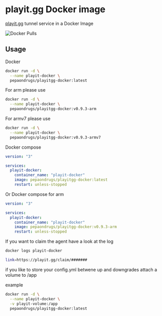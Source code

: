 # playit.gg Docker image

[playit.gg](https://playit.gg/) tunnel service in a Docker Image

![Docker Pulls](https://img.shields.io/docker/pulls/pepaondrugs/playitgg-docker)

## Usage


Docker 
```bash
docker run -d \
  --name playit-docker \
  pepaondrugs/playitgg-docker:latest
```

For arm please use
```bash
docker run -d \
  --name playit-docker \
  pepaondrugs/playitgg-docker:v0.9.3-arm
```

For armv7 please use
```bash
docker run -d \
  --name playit-docker \
  pepaondrugs/playitgg-docker:v0.9.3-armv7   
```



Docker compose

```yaml
version: "3"

services:
  playit-docker:
    container_name: "playit-docker"
    image: pepaondrugs/playitgg-docker:latest
    restart: unless-stopped
```

Or Docker compose for arm

```yaml
version: "3"

services:
  playit-docker:
    container_name: "playit-docker"
    image: pepaondrugs/playitgg-docker:v0.9.3-arm
    restart: unless-stopped
```


If you want to claim the agent have a look at the log
```bash
docker logs playit-docker
```
```bash
link=https://playit.gg/claim/#######
```
if you like to store your config.yml betwene up and downgrades attach a volume to /app

example
```bash
docker run -d \
  --name playit-docker \
  -v playit-volume:/app
  pepaondrugs/playitgg-docker:latest
```
